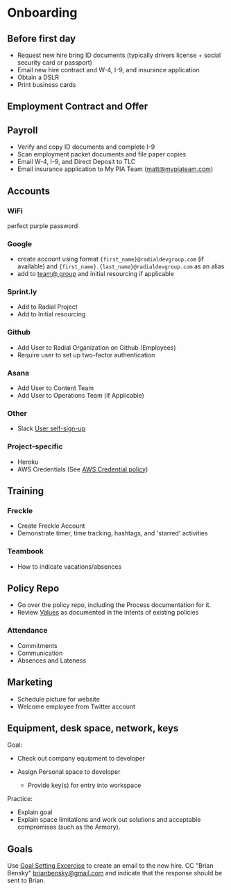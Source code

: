 # Onboarding

## Before first day
 - Request new hire bring ID documents (typically drivers license + social security card or passport)
 - Email new hire contract and W-4, I-9, and insurance application
 - Obtain a DSLR
 - Print business cards

## Employment Contract and Offer

## Payroll
 - Verify and copy ID documents and complete I-9
 - Scan employment packet documents and file paper copies
 - Email W-4, I-9, and Direct Deposit to TLC
 - Email insurance application to My PIA Team (matt@mypiateam.com)

## Accounts
### WiFi
 perfect purple password

### Google
  - create account using format `{first_name}@radialdevgroup.com` (if available) and `{first_name}.{last_name}@radialdevgroup.com` as an alias
  - add to [team@ group](https://groups.google.com/a/radialdevgroup.com/forum/#!managemembers/team/members/active) and initial resourcing if applicable

### Sprint.ly
  - Add to Radial Project
  - Add to Initial resourcing

### Github
  - Add User to Radial Organization on Github (Employees)
  - Require user to set up two-factor authentication

### Asana
  - Add User to Content Team
  - Add User to Operations Team (if Applicable)

### Other
- Slack [User self-sign-up](https://join.slack.com/t/radialdevgroup/signup?x=x-11720792966-282636290290)

### Project-specific
- Heroku
- AWS Credentials (See [AWS Credential policy](guides/AWS-CREDENTIAL-POLICY.md))

## Training
### Freckle
 - Create Freckle Account
 - Demonstrate timer, time tracking, hashtags, and 'starred' activities

### Teambook
 - How to indicate vacations/absences

## Policy Repo

  - Go over the policy repo, including the Process documentation for it.
  - Review [Values](onboarding/VALUES.md) as documented in the intents of existing policies

### Attendance

  - Commitments
  - Communication
  - Absences and Lateness

## Marketing

  - Schedule picture for website
  - Welcome employee from Twitter account

## Equipment, desk space, network, keys

Goal:

  - Check out company equipment to developer
  - Assign Personal space to developer

    - Provide key(s) for entry into workspace

  Practice:
  - Explain goal
  - Explain space limitations and work out solutions and acceptable compromises (such as the Armory).

## Goals
  Use [Goal Setting Excercise](https://docs.google.com/document/d/1nTLlzw2MF-bUMg7yfW02HHm4LeQyLNWVf5z1SmHryUo/edit#heading=h.y9ypw79882n4) to create an email to the new hire.  CC "Brian Bensky" <brianbensky@gmail.com> and indicate that the response should be sent to Brian.
